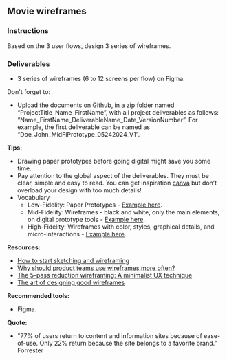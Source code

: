 ## Movie wireframes

### Instructions

Based on the 3 user flows, design 3 series of wireframes.

### Deliverables

- 3 series of wireframes (6 to 12 screens per flow) on Figma.

Don't forget to:

- Upload the documents on Github, in a zip folder named “ProjectTitle_Name_FirstName”, with all project deliverables as follows: “Name_FirstName_DeliverableName_Date_VersionNumber”. For example, the first deliverable can be named as “Doe_John_MidFiPrototype_05242024_V1”.

**Tips:**

- Drawing paper prototypes before going digital might save you some time.
- Pay attention to the global aspect of the deliverables. They must be clear, simple and easy to read. You can get inspiration [canva](https://www.canva.com/) but don’t overload your design with too much details!
- Vocabulary
  - Low-Fidelity: Paper Prototypes - [Example here](https://miro.medium.com/max/1400/1*5nUfqqA2gjdAYHagjbHA5w.jpeg).
  - Mid-Fidelity: Wireframes - black and white, only the main elements, on digital prototype tools - [Example here](https://miro.medium.com/max/1400/1*eGSfaxwYbxUFomYbyO6GWw.png).
  - High-Fidelity: Wireframes with color, styles, graphical details, and micro-interactions - [Example here](https://miro.medium.com/max/1400/1*Xn0HSKAvhr4TZzC9lN5udw.gif).

**Resources:**

- [How to start sketching and wireframing](https://uxdesign.cc/how-to-start-sketching-and-wireframing-84a821f092e2)
- [Why should product teams use wireframes more often?](https://uxdesign.cc/why-should-product-teams-use-wireframes-more-often-60e34a2bc55)
- [The 5-pass reduction wireframing: A minimalist UX technique](https://uxdesign.cc/the-5-pass-reduction-wireframing-a-minimalist-ux-technique-aa415aad9ce2?sk=a218ac4db9d1049249bd381fbc5edeee)
- [The art of designing good wireframes](https://uxdesign.cc/the-art-of-designing-good-wireframes-8a2a9c10a95b)

**Recommended tools:**

- Figma.

**Quote:**

- "77% of users return to content and information sites because of ease-of-use. Only 22% return because the site belongs to a favorite brand." Forrester
